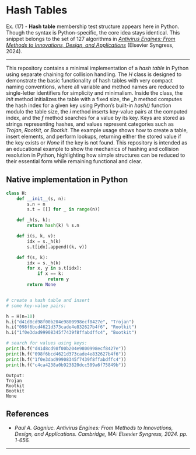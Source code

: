 # Hash Tables

Ex. (17) - <strong>Hash table</strong> membership test structure appears here in Python. Though the syntax is Python-specific, the core idea stays identical. This snippet belongs to the set of 127 algorithms in <i><a href="https://github.com/Gagniuc/Antivirus-Engines">Antivirus Engines: From Methods to Innovations, Design, and Applications</a></i> (Elsevier Syngress, 2024).

***

This repository contains a minimal implementation of a <i>hash table</i> in Python using separate chaining for collision handling. The <i>H</i> class is designed to demonstrate the basic functionality of hash tables with very compact naming conventions, where all variable and method names are reduced to single-letter identifiers for simplicity and minimalism. Inside the class, the <i>init</i> method initializes the table with a fixed size, the <i>_h</i> method computes the hash index for a given key using Python’s built-in <i>hash()</i> function modulo the table size, the <i>i</i> method inserts key-value pairs at the computed index, and the <i>f</i> method searches for a value by its key. Keys are stored as strings representing hashes, and values represent categories such as <i>Trojan</i>, <i>Rootkit</i>, or <i>Bootkit</i>. The example usage shows how to create a table, insert elements, and perform lookups, returning either the stored value if the key exists or <i>None</i> if the key is not found. This repository is intended as an educational example to show the mechanics of hashing and collision resolution in Python, highlighting how simple structures can be reduced to their essential form while remaining functional and clear.

## Native implementation in Python

```python
class H:
    def __init__(s, n):
        s.n = n
        s.t = [[] for _ in range(n)]

    def _h(s, k):
        return hash(k) % s.n

    def i(s, k, v):
        idx = s._h(k)
        s.t[idx].append((k, v))

    def f(s, k):
        idx = s._h(k)
        for x, y in s.t[idx]:
            if x == k:
                return y
        return None


# create a hash table and insert
# some key-value pairs:

h = H(n=10)
h.i("d41d8cd98f00b204e9800998ecf8427e", "Trojan")
h.i("098f6bcd4621d373cade4e832627b4f6", "Rootkit")
h.i("1f0e3dad99908345f7439f8ffabdffc4", "Bootkit")

# search for values using keys:
print(h.f("d41d8cd98f00b204e9800998ecf8427e"))
print(h.f("098f6bcd4621d373cade4e832627b4f6"))
print(h.f("1f0e3dad99908345f7439f8ffabdffc4"))
print(h.f("c4ca4238a0b923820dcc509a6f75849b"))
``` 

```text
Output:
Trojan
Rootkit
Bootkit
None
```

## References

- <i>Paul A. Gagniuc. Antivirus Engines: From Methods to Innovations, Design, and Applications. Cambridge, MA: Elsevier Syngress, 2024. pp. 1-656.</i>

***

